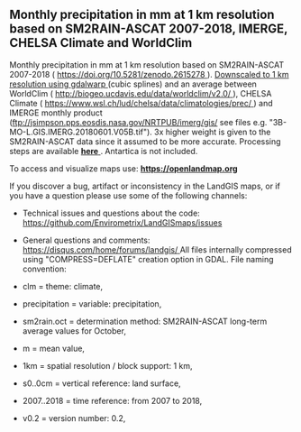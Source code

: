 ## Monthly precipitation in mm at 1 km resolution based on SM2RAIN-ASCAT 2007-2018, IMERGE, CHELSA Climate and WorldClim


   Monthly precipitation in mm at 1 km resolution based on SM2RAIN-ASCAT 2007-2018 ( [ https://doi.org/10.5281/zenodo.2615278 ](https://doi.org/10.5281/zenodo.2615278) ). [ Downscaled to 1 km resolution using gdalwarp ](https://github.com/Envirometrix/LandGISmaps/tree/master/input_layers/clim1km) (cubic splines) and an average between WorldClim ( [ http://biogeo.ucdavis.edu/data/worldclim/v2.0/ ](http://biogeo.ucdavis.edu/data/worldclim/v2.0/) ), CHELSA Climate ( [ https://www.wsl.ch/lud/chelsa/data/climatologies/prec/ ](https://www.wsl.ch/lud/chelsa/data/climatologies/prec/) ) and IMERGE monthly product (ftp://jsimpson.pps.eosdis.nasa.gov/NRTPUB/imerg/gis/ see files e.g. "3B-MO-L.GIS.IMERG.20180601.V05B.tif"). 3x higher weight is given to the SM2RAIN-ASCAT data since it assumed to be more accurate. Processing steps are available [ **here** ](https://github.com/Envirometrix/LandGISmaps/tree/master/input_layers/clim1km) . Antartica is not included. 

  To access and visualize maps use: [ **https://openlandmap.org** ](https://openlandmap.org) 

  If you discover a bug, artifact or inconsistency in the LandGIS maps, or if you have a question please use some of the following channels: 

  *  Technical issues and questions about the code: [ https://github.com/Envirometrix/LandGISmaps/issues ](https://github.com/Envirometrix/LandGISmaps/issues) 
 *  General questions and comments: [ https://disqus.com/home/forums/landgis/ ](https://disqus.com/home/forums/landgis/) 
   All files internally compressed using "COMPRESS=DEFLATE" creation option in GDAL. File naming convention: 

  *  clm = theme: climate, 
 *  precipitation = variable: precipitation, 
 *  sm2rain.oct = determination method: SM2RAIN-ASCAT long-term average values for October, 
 *  m = mean value, 
 *  1km = spatial resolution / block support: 1 km, 
 *  s0..0cm = vertical reference: land surface, 
 *  2007..2018 = time reference: from 2007 to 2018, 
 *  v0.2 = version number: 0.2,